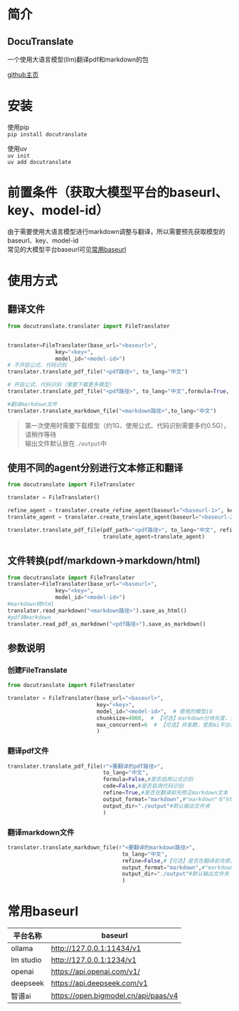 # 简介 
## DocuTranslate
一个使用大语言模型(llm)翻译pdf和markdown的包
  
[github主页](https://github.com/xunbu/docutranslate)

# 安装
使用pip  
`pip install docutranslate`  

使用uv  
`uv init`  
`uv add docutranslate`

# 前置条件（获取大模型平台的baseurl、key、model-id）
由于需要使用大语言模型进行markdown调整与翻译，所以需要预先获取模型的baseurl、key、model-id  
常见的大模型平台baseurl可见[常用baseurl](#常用baseurl)

# 使用方式
## 翻译文件

```python
from docutranslate.translater import FileTranslater


translater=FileTranslater(base_url="<baseurl>", 
               key="<key>", 
               model_id="<model-id>")
# 不开启公式、代码识别
translater.translate_pdf_file("<pdf路径>", to_lang="中文")

# 开启公式、代码识别（需要下载更多模型）
translater.translate_pdf_file("<pdf路径>", to_lang="中文",formula=True, code=True)

#翻译markdown文件
translater.translate_markdown_file("<markdown路径>",to_lang="中文")
```
> 第一次使用时需要下载模型（约1G、使用公式、代码识别需要多约0.5G），请稍作等待  
> 输出文件默认放在`./output`中

## 使用不同的agent分别进行文本修正和翻译

```python
from docutranslate import FileTranslater

translater = FileTranslater()

refine_agent = translater.create_refine_agent(baseurl="<baseurl-1>", key="<key-1>", model_id="<model-id-1>")
translate_agent = translater.create_translate_agent(baseurl="<baseurl-2>", key="<key-2>", model_id="<model-id-2>")

translater.translate_pdf_file(pdf_path="<pdf路径>", to_lang="中文", refine_agent=refine_agent,
                              translate_agent=translate_agent)
```
## 文件转换(pdf/markdown->markdown/html)
```python
from docutranslate import FileTranslater
translater=FileTranslater(base_url="<baseurl>", 
               key="<key>", 
               model_id="<model-id>")
#markdown转html
translater.read_markdown("<markdown路径>").save_as_html()
#pdf转markdown
translater.read_pdf_as_markdown("<pdf路径>").save_as_markdown()
```

## 参数说明
### 创建FileTranslate

```python
from docutranslate import FileTranslater

translater = FileTranslater(base_url="<baseurl>",
                            key="<key>",
                            model_id="<model-id>",  # 使用的模型id
                            chunksize=4000,  # 【可选】markdown分块长度，分块越大效果越好，不建议超过4096
                            max_concurrent=6  # 【可选】并发数，受到ai平台并发量限制
                            )
```
### 翻译pdf文件
```python
translater.translate_pdf_file(r"<要翻译的pdf路径>",
                              to_lang="中文",
                              formula=False,#是否启用公式识别
                              code=False,#是否启用代码识别
                              refine=True,#是否在翻译前先修正markdown文本
                              output_format="markdown",#"markdown"与"html"两种输出格式
                              output_dir="./output"#默认输出文件夹
                              )
```

### 翻译markdown文件
```python
translater.translate_markdown_file(r"<要翻译的markdown路径>",
                                    to_lang="中文",
                                    refine=False,#【可选】是否在翻译前先修正markdown文本
                                    output_format="markdown",#"markdown"与"html"两种输出格式
                                    output_dir="./output"#默认输出文件夹
                                    )
```



# 常用baseurl
| 平台名称     | baseurl                              |
|----------|--------------------------------------|
| ollama   | http://127.0.0.1:11434/v1            |
| lm studio | http://127.0.0.1:1234/v1             |
| openai   | https://api.openai.com/v1/           |
| deepseek | https://api.deepseek.com/v1          |
| 智谱ai     | https://open.bigmodel.cn/api/paas/v4 |